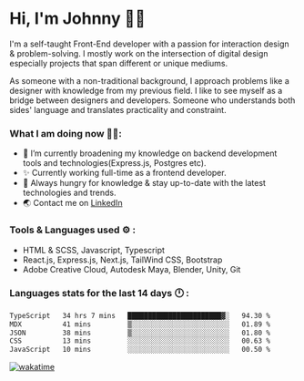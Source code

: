 # Hi, I'm Johnny 👋🧑‍

I'm a self-taught Front-End developer with a passion for interaction design & problem-solving. I mostly work on the intersection of digital design especially projects that span different or unique mediums.

As someone with a non-traditional background, I approach problems like a designer with knowledge from my previous field. I like to see myself as a bridge between designers and developers. Someone who understands both sides' language and translates practicality and constraint.

### What I am doing now 🧑‍💻:

- 🔭 I’m currently broadening my knowledge on backend development tools and technologies(Express.js, Postgres etc).
- ✨ Currently working full-time as a frontend developer.
- 📖 Always hungry for knowledge & stay up-to-date with the latest technologies and trends.
- 🌏 Contact me on [LinkedIn](https://www.linkedin.com/in/johchai/)

### Tools & Languages used ⚙️ :

- HTML & SCSS, Javascript, Typescript
- React.js, Express.js, Next.js, TailWind CSS, Bootstrap
- Adobe Creative Cloud, Autodesk Maya, Blender, Unity, Git

### Languages stats for the last 14 days 🕛 :

<!--START_SECTION:waka-->

```txt
TypeScript   34 hrs 7 mins   ███████████████████████▓░   94.30 %
MDX          41 mins         ▒░░░░░░░░░░░░░░░░░░░░░░░░   01.89 %
JSON         38 mins         ▒░░░░░░░░░░░░░░░░░░░░░░░░   01.80 %
CSS          13 mins         ░░░░░░░░░░░░░░░░░░░░░░░░░   00.63 %
JavaScript   10 mins         ░░░░░░░░░░░░░░░░░░░░░░░░░   00.50 %
```

<!--END_SECTION:waka-->

[![wakatime](https://wakatime.com/badge/user/0cd14e89-b357-451d-b5c1-4a79286fb5a6.svg)](https://wakatime.com/@0cd14e89-b357-451d-b5c1-4a79286fb5a6)
